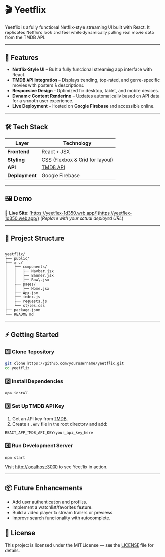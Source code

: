 
# 🎬 Yeetflix

Yeetflix is a fully functional Netflix-style streaming UI built with React.
It replicates Netflix’s look and feel while dynamically pulling real movie data from the TMDB API.

---

## 🚀 Features

- **Netflix-Style UI** – Built a fully functional streaming app interface with React.
- **TMDB API Integration** – Displays trending, top-rated, and genre-specific movies with posters & descriptions.
- **Responsive Design** – Optimized for desktop, tablet, and mobile devices.
- **Dynamic Content Rendering** – Updates automatically based on API data for a smooth user experience.
- **Live Deployment** – Hosted on **Google Firebase** and accessible online.

---

## 🛠 Tech Stack

| Layer       | Technology |
|------------|------------|
| **Frontend** | React + JSX |
| **Styling**  | CSS (Flexbox & Grid for layout) |
| **API**      | [TMDB API](https://developer.themoviedb.org/) |
| **Deployment** | Google Firebase |

---

## 🖼 Demo

🔗 **Live Site:** [https://yeetflex-1d350.web.app/](https://yeetflex-1d350.web.app/)
(*Replace with your actual deployed URL*)

---

## 📂 Project Structure

```

yeetflix/
├── public/
├── src/
│   ├── components/
│   │   ├── Navbar.jsx
│   │   ├── Banner.jsx
│   │   ├── Row\.jsx
│   ├── pages/
│   │   ├── Home.jsx
│   ├── App.jsx
│   ├── index.js
│   ├── requests.js
│   └── styles.css
├── package.json
└── README.md

````

---

## ⚡ Getting Started

### 1️⃣ Clone Repository
```bash
git clone https://github.com/yourusername/yeetflix.git
cd yeetflix
````

### 2️⃣ Install Dependencies

```bash
npm install
```

### 3️⃣ Set Up TMDB API Key

1. Get an API key from [TMDB](https://developer.themoviedb.org/).
2. Create a `.env` file in the root directory and add:

```env
REACT_APP_TMDB_API_KEY=your_api_key_here
```

### 4️⃣ Run Development Server

```bash
npm start
```

Visit [http://localhost:3000](http://localhost:3000) to see Yeetflix in action.

---

## 📦 Future Enhancements

* Add user authentication and profiles.
* Implement a watchlist/favorites feature.
* Build a video player to stream trailers or previews.
* Improve search functionality with autocomplete.


## 📄 License

This project is licensed under the MIT License — see the [LICENSE](LICENSE) file for details.
